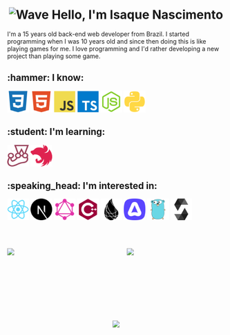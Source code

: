 <h1 align="center"><img alt="Wave" src="https://camo.githubusercontent.com/e8e7b06ecf583bc040eb60e44eb5b8e0ecc5421320a92929ce21522dbc34c891/68747470733a2f2f6d656469612e67697068792e636f6d2f6d656469612f6876524a434c467a6361737252346961377a2f67697068792e676966" width="25px"> Hello, I'm Isaque Nascimento</h1>

<p>I'm a 15 years old back-end web developer from Brazil. I started programming when I was 10 years old and since then doing this is like playing games for me. I love programming and I'd rather developing a new project than playing some game.</p>


<h2>:hammer: I know:</h2>
<div display="inline_block">
  <img width="50px" alt="CSS" src="https://github.com/devicons/devicon/blob/master/icons/css3/css3-plain.svg">
  <img width="50px" alt="HTML" src="https://github.com/devicons/devicon/blob/master/icons/html5/html5-plain.svg">
  <img width="50px" alt="Javascript" src="https://github.com/devicons/devicon/blob/master/icons/javascript/javascript-original.svg">
  <img width="50px" alt="Typescript" src="https://github.com/devicons/devicon/blob/master/icons/typescript/typescript-plain.svg">
  <img width="50px" alt="NodeJS" src="https://github.com/devicons/devicon/blob/master/icons/nodejs/nodejs-plain.svg">
  <img width="50px" alt="Python" src="https://github.com/devicons/devicon/blob/master/icons/python/python-plain.svg">
</div>

<h2>:student: I'm learning:</h2>
<div display="inline_block">
  <img width="50px" alt="JestJS" src="https://github.com/devicons/devicon/blob/master/icons/jest/jest-plain.svg">
  <img width="50px" alt="NestJS" src="https://github.com/devicons/devicon/blob/master/icons/nestjs/nestjs-plain.svg">
</div>

<h2>:speaking_head: I'm interested in:</h2>
<div display="inline_block">
  <img width="50px" alt="ReactJS" src="https://github.com/devicons/devicon/blob/master/icons/react/react-original.svg">
  <img width="50px" alt="NextJS" src="https://github.com/devicons/devicon/blob/master/icons/nextjs/nextjs-original.svg">
  <img width="50px" alt="GraphQL" src="https://github.com/devicons/devicon/blob/master/icons/graphql/graphql-plain.svg">
  <img width="50px" alt="C Plus Plus" src="https://github.com/devicons/devicon/blob/master/icons/cplusplus/cplusplus-plain.svg">
  <img width="50px" alt="C Plus Plus" src="https://github.com/devicons/devicon/blob/master/icons/elixir/elixir-plain.svg">
  <img width="50px" alt="AdonisJS" src="https://github.com/devicons/devicon/blob/master/icons/adonisjs/adonisjs-original.svg">
  <img width="50px" alt="Golang" src="https://github.com/devicons/devicon/blob/master/icons/go/go-original.svg">
  <img width="50px" alt="Solidity" src="https://github.com/devicons/devicon/blob/master/icons/solidity/solidity-original.svg">
</div>

<br><br>

<div>
  <img align="left" width="45%" src="https://github-readme-stats.vercel.app/api?username=ionascimento&count_private=true&show_icons=true&theme=dark">
  <img align="right" width="45%" src="https://github-readme-stats.vercel.app/api/top-langs/?username=ionascimento&count_private=true&show_icons=true&theme=dark">
</div>

<br><br><br><br><br><br><br><br><br>
  
<div align="center">
  <a href="https://www.linkedin.com/in/isaque-nascimento-143889233/"><img src="https://img.shields.io/badge/LinkedIn-0077B5?style=for-the-badge&logo=linkedin&logoColor=white"></a>
</div>
